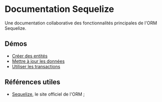 # Documentation Sequelize

Une documentation collaborative des fonctionnalités principales de l'ORM Sequelize.

## Démos

- [Créer des entités](./creer-une-entite/)
- [Mettre à jour les données](./mise-a-jour-donnees/)
- [Utiliser les transactions](./transactions/)

## Références utiles

- [Sequelize](https://sequelize.org/), le site officiel de l'ORM ;